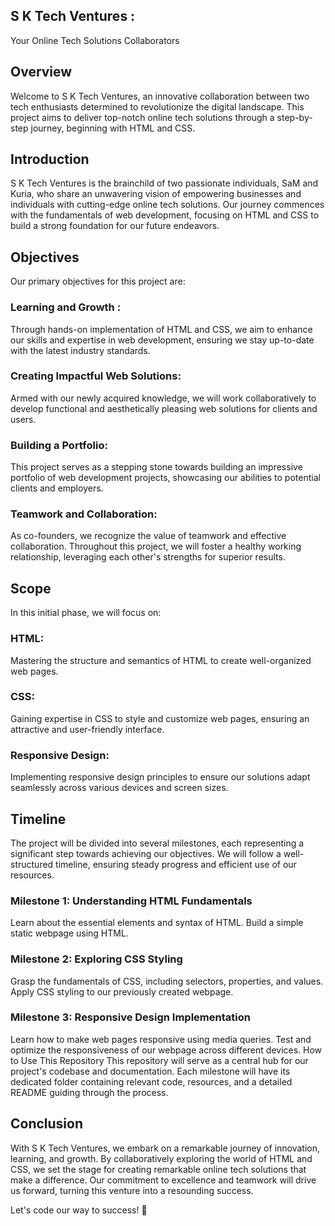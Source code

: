 ## S K Tech Ventures : 

Your Online Tech Solutions Collaborators
## Overview

Welcome to S K Tech Ventures, an innovative collaboration between two tech enthusiasts determined to revolutionize the digital landscape. This project aims to deliver top-notch online tech solutions through a step-by-step journey, beginning with HTML and CSS.

## Introduction

S K Tech Ventures is the brainchild of two passionate individuals, SaM and Kuria, who share an unwavering vision of empowering businesses and individuals with cutting-edge online tech solutions. Our journey commences with the fundamentals of web development, focusing on HTML and CSS to build a strong foundation for our future endeavors.

## Objectives

Our primary objectives for this project are:

### Learning and Growth : 
Through hands-on implementation of HTML and CSS, we aim to enhance our skills and expertise in web development, ensuring we stay up-to-date with the latest industry standards.

### Creating Impactful Web Solutions: 
Armed with our newly acquired knowledge, we will work collaboratively to develop functional and aesthetically pleasing web solutions for clients and users.

### Building a Portfolio: 
This project serves as a stepping stone towards building an impressive portfolio of web development projects, showcasing our abilities to potential clients and employers.

### Teamwork and Collaboration: 
As co-founders, we recognize the value of teamwork and effective collaboration. Throughout this project, we will foster a healthy working relationship, leveraging each other's strengths for superior results.

## Scope
In this initial phase, we will focus on:

### HTML:
 Mastering the structure and semantics of HTML to create well-organized web pages.

### CSS: 
Gaining expertise in CSS to style and customize web pages, ensuring an attractive and user-friendly interface.

### Responsive Design: 
Implementing responsive design principles to ensure our solutions adapt seamlessly across various devices and screen sizes.

## Timeline
The project will be divided into several milestones, each representing a significant step towards achieving our objectives. We will follow a well-structured timeline, ensuring steady progress and efficient use of our resources.

 ### Milestone 1: Understanding HTML Fundamentals

Learn about the essential elements and syntax of HTML.
Build a simple static webpage using HTML.
 ### Milestone 2: Exploring CSS Styling

Grasp the fundamentals of CSS, including selectors, properties, and values.
Apply CSS styling to our previously created webpage.
 ### Milestone 3: Responsive Design Implementation

Learn how to make web pages responsive using media queries.
Test and optimize the responsiveness of our webpage across different devices.
How to Use This Repository
This repository will serve as a central hub for our project's codebase and documentation. Each milestone will have its dedicated folder containing relevant code, resources, and a detailed README guiding through the process.

## Conclusion

With S K Tech Ventures, we embark on a remarkable journey of innovation, learning, and growth. By collaboratively exploring the world of HTML and CSS, we set the stage for creating remarkable online tech solutions that make a difference. Our commitment to excellence and teamwork will drive us forward, turning this venture into a resounding success.

Let's code our way to success! 🚀
